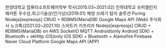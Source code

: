  한양대학교 컴퓨터소프트웨어학부 학사(2015.03~2021.02)
 인하대학교 슈퍼챌린지 해커톤 우수상,최고기술상(인기상)(2019.01)
    해양 쓰레기 탐지 솔루션 Puring
    Nodejs[expressjs] CRUD + RDBMS(MariaDB)
    Google Maps API (Web)
 주식회사 노크톡(2021.02~2021.10)
    스마트키 키프리카
    Nodejs[expressjs] CRUD + RDBMS(MariaDB) on AWS
    SocketIO
    MQTT
    Android(only Android SDK) + Bluetooth + okHttp
    iOS(only iOS SDK) + Bluetooth + Alamofire
    Firebase
    Naver Cloud Platform
    Google Maps API (APP)
    
    
 
 

<!---
Makkiato/Makkiato is a ✨ special ✨ repository because its `README.md` (this file) appears on your GitHub profile.
You can click the Preview link to take a look at your changes.
--->
